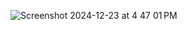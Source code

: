![Screenshot 2024-12-23 at 4 47 01 PM](https://github.com/user-attachments/assets/b8bf43f6-046a-4798-9d51-5aa4a65b7cf9)
